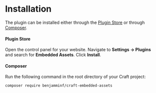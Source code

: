 # Installation

The plugin can be installed either through the [Plugin Store](https://plugins.craftcms.com/) or through [Composer](https://packagist.org/).

#### Plugin Store
Open the control panel for your website. Navigate to **Settings &rarr; Plugins** and search for **Embedded Assets**. Click **Install**.

#### Composer
Run the following command in the root directory of your Craft project:
```
composer require benjamminf/craft-embedded-assets
```
